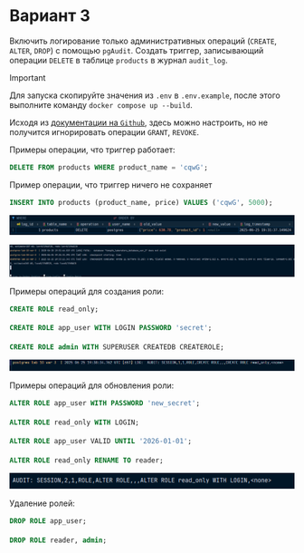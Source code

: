 # Вариант 3

Включить логирование только административных операций (`CREATE`, `ALTER`, `DROP`) с помощью `pgAudit`. Создать триггер,
записывающий операции `DELETE` в таблице `products` в журнал `audit_log`.

> [!IMPORTANT]
> Для запуска скопируйте значения из `.env` в `.env.example`, после этого выполните команду `docker compose up --build`.

Исходя из [документации на `Github`](https://github.com/pgaudit/pgaudit?tab=readme-ov-file#pgauditrole), 
здесь можно настроить, но не получится игнорировать операции `GRANT`, `REVOKE`.

Примеры операции, что триггер работает:

```sql
DELETE FROM products WHERE product_name = 'cqwG';
```

Пример операции, что триггер ничего не сохраняет

```sql
INSERT INTO products (product_name, price) VALUES ('cqwG', 5000);
```

![img.png](images/1.png)

![img.png](images/2.png)

Примеры операций для создания роли: 

```sql
CREATE ROLE read_only;

CREATE ROLE app_user WITH LOGIN PASSWORD 'secret';

CREATE ROLE admin WITH SUPERUSER CREATEDB CREATEROLE;
```

![img.png](images/3.png)

Примеры операций для обновления роли:

```sql
ALTER ROLE app_user WITH PASSWORD 'new_secret';

ALTER ROLE read_only WITH LOGIN;

ALTER ROLE app_user VALID UNTIL '2026-01-01';

ALTER ROLE read_only RENAME TO reader;
```

![img.png](images/4.png)

Удаление ролей:

```sql
DROP ROLE app_user;

DROP ROLE reader, admin;
```

